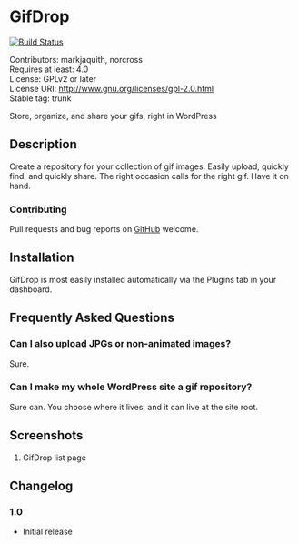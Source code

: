 # GifDrop #

[![Build Status](https://travis-ci.org/markjaquith/gifdrop.png?branch=master)](https://travis-ci.org/markjaquith/gifdrop)  

Contributors: markjaquith, norcross  
Requires at least: 4.0  
License: GPLv2 or later  
License URI: http://www.gnu.org/licenses/gpl-2.0.html  
Stable tag: trunk  

Store, organize, and share your gifs, right in WordPress

## Description ##

Create a repository for your collection of gif images. Easily upload, quickly find, and quickly share. The right occasion calls for the right gif. Have it on hand.

### Contributing ###

Pull requests and bug reports on [GitHub](https://github.com/markjaquith/gifdrop) welcome.

## Installation ##

GifDrop is most easily installed automatically via the Plugins tab in your dashboard.

## Frequently Asked Questions ##

### Can I also upload JPGs or non-animated images? ###

Sure.

### Can I make my whole WordPress site a gif repository? ###

Sure can. You choose where it lives, and it can live at the site root.

## Screenshots ##

1. GifDrop list page

## Changelog ##

### 1.0 ###

* Initial release
